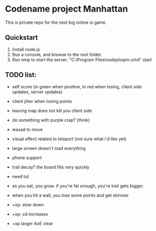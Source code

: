 # Codename project Manhattan

This is private repo for the next big online io game.

## Quickstart

1. Install node.js
2. Run a console, and browse to the root folder.
3. Run nmp to start the server: "C:\Program Files\nodejs\npm.cmd" start

## TODO list:

- self score (in green when positive, in red when losing, client side updates, server updates)
- client jitter when losing points
- leaving map does not kill you client side


- do something with purple crap? (think)

- wasad to move


- visual effect related to teleport (not sure what i'd like yet)
- large screen doesn't load everything
- phone support
- trail decay? the board fills very quickly
- need tut
- as you eat, you grow. if you're fat enough, you're trail gets bigger.
- when you hit a wall, you lose some points and get skinnier
- +xp: slow down
- +xp: cd increases
- +xp larger AoE clear
